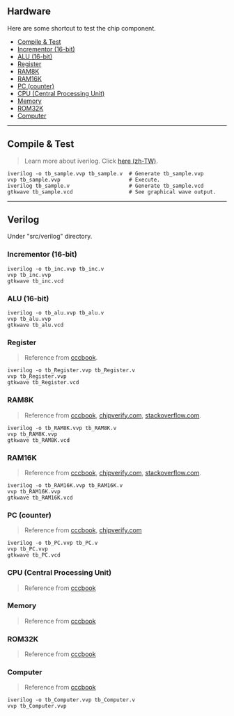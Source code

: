 ## Hardware

Here are some shortcut to test the chip component.

* [Compile & Test](#compile--test)
* [Incrementor (16-bit)](#incrementor-16-bit)
* [ALU (16-bit)](#alu-16-bit)
* [Register](#register)
* [RAM8K](#ram8k)
* [RAM16K](#ram16k)
* [PC (counter)](#pc-counter)
* [CPU (Central Processing Unit)](#cpu-central-processing-unit)
* [Memory](#memory)
* [ROM32K](#rom32k)
* [Computer](#computer)

***

## Compile & Test
> Learn more about iverilog. Click [here (zh-TW)](https://sites.google.com/site/verilog710/xiang-guan-gong-ju/icarus-verilog).

```
iverilog -o tb_sample.vvp tb_sample.v  # Generate tb_sample.vvp
vvp tb_sample.vvp                      # Execute.
iverilog tb_sample.v                   # Generate tb_sample.vcd
gtkwave tb_sample.vcd                  # See graphical wave output.
```


***
## Verilog

Under "src/verilog" directory.


### Incrementor (16-bit)

```
iverilog -o tb_inc.vvp tb_inc.v
vvp tb_inc.vvp
gtkwave tb_inc.vcd
```


### ALU (16-bit)

```
iverilog -o tb_alu.vvp tb_alu.v
vvp tb_alu.vvp
gtkwave tb_alu.vcd
```


### Register
> Reference from [cccbook](https://github.com/cccbook/co/blob/master/code/verilog/nand2tetris/memory.v).

```
iverilog -o tb_Register.vvp tb_Register.v
vvp tb_Register.vvp
gtkwave tb_Register.vcd
```


### RAM8K
> Reference from [cccbook](https://github.com/cccbook/co/blob/master/code/verilog/nand2tetris/memory.v),
  [chipverify.com](https://www.chipverify.com/verilog/verilog-arrays-memories),
  [stackoverflow.com](https://stackoverflow.com/questions/21311597/verilog-notation).

```
iverilog -o tb_RAM8K.vvp tb_RAM8K.v
vvp tb_RAM8K.vvp
gtkwave tb_RAM8K.vcd
```


### RAM16K
> Reference from [cccbook](https://github.com/cccbook/co/blob/master/code/verilog/nand2tetris/memory.v),
  [chipverify.com](https://www.chipverify.com/verilog/verilog-arrays-memories),
  [stackoverflow.com](https://stackoverflow.com/questions/21311597/verilog-notation).

```
iverilog -o tb_RAM16K.vvp tb_RAM16K.v
vvp tb_RAM16K.vvp
gtkwave tb_RAM16K.vcd
```


### PC (counter)
> Reference from [cccbook](https://github.com/cccbook/co/blob/master/code/verilog/nand2tetris/memory.v),
  [chipverify.com](https://www.chipverify.com/verilog/verilog-if-else-if)

```
iverilog -o tb_PC.vvp tb_PC.v
vvp tb_PC.vvp
gtkwave tb_PC.vcd
```


### CPU (Central Processing Unit)
> Reference from [cccbook](https://github.com/cccbook/co/blob/1c86da267d19d5e2ec1b5e2dfcb6f53cac2cf74e/code/verilog/nand2tetris/computer.v#L18)


### Memory
> Reference from [cccbook](https://github.com/cccbook/co/blob/1c86da267d19d5e2ec1b5e2dfcb6f53cac2cf74e/code/verilog/nand2tetris/computer.v#L3)


### ROM32K
> Reference from [cccbook](https://github.com/cccbook/co/blob/1c86da267d19d5e2ec1b5e2dfcb6f53cac2cf74e/code/verilog/nand2tetris/memory.v#L95)


### Computer
> Reference from [cccbook](https://github.com/cccbook/co/tree/1c86da267d19d5e2ec1b5e2dfcb6f53cac2cf74e/code/verilog/nand2tetris)

```
iverilog -o tb_Computer.vvp tb_Computer.v
vvp tb_Computer.vvp
```
